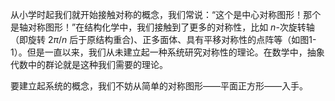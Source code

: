 从小学时起我们就开始接触对称的概念，我们常说：“这个是中心对称图形！那个是轴对称图形！”在结构化学中，我们接触到了更多的对称性，比如 $n$-次旋转轴（即旋转 $2 \pi /n$ 后于原结构重合)、正多面体、具有平移对称性的点阵等（如图1-1）。但是一直以来，我们从未建立起一种系统研究对称性的理论。在数学中，抽象代数中的群论就是这种我们需要的理论。

要建立起系统的概念，我们不妨从简单的对称图形——平面正方形——入手。
